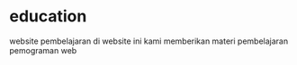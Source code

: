 # education
website pembelajaran 
di website ini kami memberikan materi pembelajaran pemograman web 

